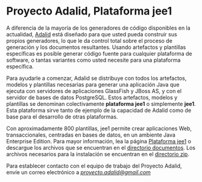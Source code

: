 # Proyecto Adalid, Plataforma jee1

A diferencia de la mayoría de los generadores de código disponibles en la actualidad, [Adalid](https://github.com/proyecto-adalid/adalid/wiki) está diseñado para que usted pueda construir sus propios generadores, lo que le da control total sobre el proceso de generación y los documentos resultantes. Usando artefactos y plantillas específicas es posible generar código fuente para cualquier plataforma de software, o tantas variantes como usted necesite para una plataforma específica.

Para ayudarle a comenzar, Adalid se distribuye con todos los artefactos, modelos y plantillas necesarias para generar una aplicación Java que ejecuta con servidores de aplicaciones GlassFish y JBoss AS, y con el servidor de bases de datos PostgreSQL. Estos artefactos, modelos y plantillas se denominan colectivamente **plataforma jee1** o simplemente **jee1**. Esta plataforma sirve tanto de ejemplo de la capacidad de Adalid como de base para el desarrollo de otras plataformas.

Con aproximadamente 800 plantillas, jee1 permite crear aplicaciones Web, transaccionales, centradas en bases de datos, en un ambiente Java Enterprise Edition. Para mayor información, lea la página [Plataforma jee1](https://github.com/proyecto-adalid/adalid-jee1/wiki/Plataforma-jee1) o descargue los archivos que se encuentran en el [directorio documentos](https://github.com/proyecto-adalid/adalid-jee1/tree/master/documentos). Los archivos necesarios para la instalación se encuentran en el [directorio zip](https://github.com/proyecto-adalid/adalid-jee1/tree/master/zip).

Para establecer contacto con el equipo de trabajo del Proyecto Adalid, envíe un correo electrónico a *proyecto.adalid@gmail.com*

